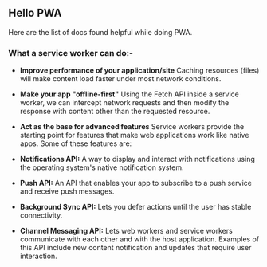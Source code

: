 ## Hello PWA 

Here are the list of docs found helpful while doing PWA.

### What a service worker can do:-

* **Improve performance of your application/site**
Caching resources (files) will make content load faster under most network conditions.

* **Make your app "offline-first"**
Using the Fetch API inside a service worker, we can intercept network requests and then modify the response with content other than the requested resource.

* **Act as the base for advanced features**
Service workers provide the starting point for features that make web applications work like native apps. Some of these features are:

* **Notifications API:**
A way to display and interact with notifications using the operating system's native notification system.
* **Push API:**
An API that enables your app to subscribe to a push service and receive push messages. 
* **Background Sync API:**
Lets you defer actions until the user has stable connectivity.
* **Channel Messaging API:**
Lets web workers and service workers communicate with each other and with the host application. Examples of this API include new content notification and updates that require user interaction.

